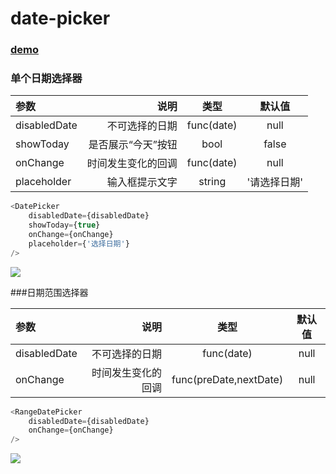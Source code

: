 # date-picker

### [demo](https://yinwincher.github.io/date-picker/)

### 单个日期选择器

| 参数    |     说明 |   类型 |默认值|
| :-------- | --------:| :------: |:------: |
| disabledDate|   不可选择的日期|  func(date)  | null |
|showToday | 是否展示“今天”按钮| bool | false|
|onChange | 时间发生变化的回调|func(date)|null|
|placeholder | 输入框提示文字|string | '请选择日期'|


```javascript
<DatePicker
    disabledDate={disabledDate}
    showToday={true}
    onChange={onChange}
    placeholder={'选择日期'}
/>
```
![](https://github.com/YinWincher/data-picker/blob/master/%E5%8D%95%E4%B8%AA%E6%97%A5%E6%9C%9F%E9%80%89%E6%8B%A9.png)


###日期范围选择器

| 参数    |     说明 |   类型 |默认值|
| :-------- | --------:| :------: |:------: |
| disabledDate|   不可选择的日期|  func(date)  | null |
|onChange | 时间发生变化的回调|func(preDate,nextDate)|null|
```javascript
<RangeDatePicker
    disabledDate={disabledDate}
    onChange={onChange}
/>
```

![](https://github.com/YinWincher/data-picker/blob/a77d64f20c17697f2043ee87854f46d0d38254dc/%E8%8C%83%E5%9B%B4%E6%97%A5%E6%9C%9F%E9%80%89%E6%8B%A9.png)
